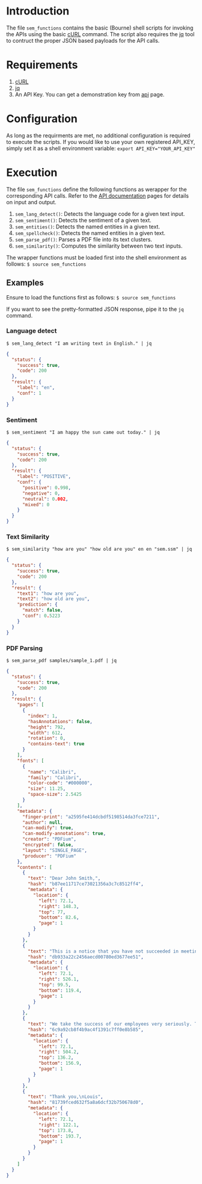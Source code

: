 # Introduction
The file `sem_functions` contains the basic (Bourne) shell scripts for invoking the APIs using 
the basic [cURL](https://curl.se/) command. The script also requires the [jq](https://stedolan.github.io/jq/) tool
to contruct the proper JSON based payloads for the API calls.

# Requirements
1. [cURL](https://curl.se/)
2. [jq](https://stedolan.github.io/jq/)
93. An API Key. You can get a demonstration key from [api](http://www.semantex.ai/apis/) page.

# Configuration
As long as the requirments are met, no additional configuration is required to execute the scripts.
If you would like to use your own registered API_KEY, simply set it as a shell environment variable:
`export API_KEY="YOUR_API_KEY"`

# Execution
The file `sem_functions` define the following functions as werapper for the corresponding API calls. 
Refer to the [API documentation](http://www.semantex.ai/apis/) pages for details on input and output. 
1. `sem_lang_detect()`: Detects the language code for a given text input.
2. `sem_sentiment()`: Detects the sentiment of a given text.
3. `sem_entities()`: Detects the named entities in a given text.
4. `sem_spellcheck()`: Detects the named entities in a given text.
5. `sem_parse_pdf()`: Parses a PDF file into its text clusters.
6. `sem_similarity()`: Computes the similarity between two text inputs.

The wrapper functions must be loaded first into the shell environment as follows:
```$ source sem_functions```

## Examples
Ensure to load the functions first as follows:
```$ source sem_functions```

If you want to see the pretty-formatted JSON response, pipe it to the `jq` command.

### Language detect
```
$ sem_lang_detect "I am writing text in English." | jq 
```
```json
{
  "status": {
    "success": true,
    "code": 200
  },
  "result": {
    "label": "en",
    "conf": 1
  }
}
```

### Sentiment
```
$ sem_sentiment "I am happy the sun came out today." | jq 
```
```json
{
  "status": {
    "success": true,
    "code": 200
  },
  "result": {
    "label": "POSITIVE",
    "conf": {
      "positive": 0.998,
      "negative": 0,
      "neutral": 0.002,
      "mixed": 0
    }
  }
}
```

### Text Similarity
```
$ sem_similarity "how are you" "how old are you" en en "sem.ssm" | jq 
```
```json
{
  "status": {
    "success": true,
    "code": 200
  },
  "result": {
    "text1": "how are you",
    "text2": "how old are you",
    "prediction": {
      "match": false,
      "conf": 0.5223
    }
  }
}
```

### PDF Parsing
```
$ sem_parse_pdf samples/sample_1.pdf | jq 
```
```json
{
  "status": {
    "success": true,
    "code": 200
  },
  "result": {
    "pages": [
      {
        "index": 1,
        "hasAnnotations": false,
        "height": 792,
        "width": 612,
        "rotation": 0,
        "contains-text": true
      }
    ],
    "fonts": [
      {
        "name": "Calibri",
        "family": "Calibri",
        "color-code": "#000000",
        "size": 11.25,
        "space-size": 2.5425
      }
    ],
    "metadata": {
      "finger-print": "a2595fe414dcbdf5198514da3fce7211",
      "author": null,
      "can-modify": true,
      "can-modify-annotations": true,
      "creator": "PDFium",
      "encrypted": false,
      "layout": "SINGLE_PAGE",
      "producer": "PDFium"
    },
    "contents": [
      {
        "text": "Dear John Smith,",
        "hash": "b87ee11717ce73021356a3c7c8512ff4",
        "metadata": {
          "location": {
            "left": 72.1,
            "right": 148.3,
            "top": 77,
            "bottom": 82.6,
            "page": 1
          }
        }
      },
      {
        "text": "This is a notice that you have not succeeded in meeting your sales goals this month. Continuation of a\nfailure to perform adequately will result in a formal warning.",
        "hash": "db933a22c2456aecd00780ed3677ee51",
        "metadata": {
          "location": {
            "left": 72.1,
            "right": 526.1,
            "top": 99.5,
            "bottom": 119.4,
            "page": 1
          }
        }
      },
      {
        "text": "We take the success of our employees very seriously. Therefore, we will be requiring you to take\nadditional training before your next assignment.",
        "hash": "6c9a92cb8f4b9ac4f1391c7ff0e8b585",
        "metadata": {
          "location": {
            "left": 72.1,
            "right": 504.2,
            "top": 136.2,
            "bottom": 156.9,
            "page": 1
          }
        }
      },
      {
        "text": "Thank you,\nLouis",
        "hash": "81739fced632f5a8a6dcf32b750678d0",
        "metadata": {
          "location": {
            "left": 72.1,
            "right": 122.1,
            "top": 173.8,
            "bottom": 193.7,
            "page": 1
          }
        }
      }
    ]
  }
}
```
